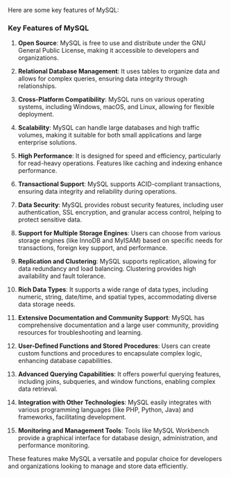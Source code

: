 Here are some key features of MySQL:

### Key Features of MySQL

1. **Open Source**: MySQL is free to use and distribute under the GNU General Public License, making it accessible to developers and organizations.

2. **Relational Database Management**: It uses tables to organize data and allows for complex queries, ensuring data integrity through relationships.

3. **Cross-Platform Compatibility**: MySQL runs on various operating systems, including Windows, macOS, and Linux, allowing for flexible deployment.

4. **Scalability**: MySQL can handle large databases and high traffic volumes, making it suitable for both small applications and large enterprise solutions.

5. **High Performance**: It is designed for speed and efficiency, particularly for read-heavy operations. Features like caching and indexing enhance performance.

6. **Transactional Support**: MySQL supports ACID-compliant transactions, ensuring data integrity and reliability during operations.

7. **Data Security**: MySQL provides robust security features, including user authentication, SSL encryption, and granular access control, helping to protect sensitive data.

8. **Support for Multiple Storage Engines**: Users can choose from various storage engines (like InnoDB and MyISAM) based on specific needs for transactions, foreign key support, and performance.

9. **Replication and Clustering**: MySQL supports replication, allowing for data redundancy and load balancing. Clustering provides high availability and fault tolerance.

10. **Rich Data Types**: It supports a wide range of data types, including numeric, string, date/time, and spatial types, accommodating diverse data storage needs.

11. **Extensive Documentation and Community Support**: MySQL has comprehensive documentation and a large user community, providing resources for troubleshooting and learning.

12. **User-Defined Functions and Stored Procedures**: Users can create custom functions and procedures to encapsulate complex logic, enhancing database capabilities.

13. **Advanced Querying Capabilities**: It offers powerful querying features, including joins, subqueries, and window functions, enabling complex data retrieval.

14. **Integration with Other Technologies**: MySQL easily integrates with various programming languages (like PHP, Python, Java) and frameworks, facilitating development.

15. **Monitoring and Management Tools**: Tools like MySQL Workbench provide a graphical interface for database design, administration, and performance monitoring.

These features make MySQL a versatile and popular choice for developers and organizations looking to manage and store data efficiently.
